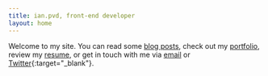 ```yaml
---
title: ian.pvd, front-end developer
layout: home
---
```


Welcome to my site. You can read some [blog posts](#home-posts), check out my [portfolio](/portfolio/), review my [resume](/resume/), or get in touch with me via [email](mailto:pvdindustrial@gmail.com) or [Twitter](https://www.twitter.com/ian_pvd){:target="_blank"}.
